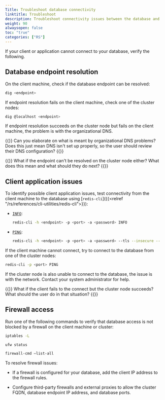 ```yaml
---
Title: Troubleshoot database connectivity
linktitle: Troubleshoot
description: Troubleshoot connectivity issues between the database and clients or applications.
weight: 90
alwaysopen: false
toc: "true"
categories: ["RS"]
---
```


If your client or application cannot connect to your database, verify the following.

## Database endpoint resolution

On the client machine, check if the database endpoint can be resolved:

```sh
dig <endpoint>
```

If endpoint resolution fails on the client machine, check one of the cluster nodes:

```sh
dig @localhost <endpoint>
```

If endpoint resolution succeeds on the cluster node but fails on the client machine, the problem is with the organizational DNS.

{{<note>}}
Can you elaborate on what is meant by organizational DNS problems? Does this just mean DNS isn't set up properly, so the user should review their DNS configuration?
{{</note>}}

{{<note>}}
What if the endpoint can't be resolved on the cluster node either? What does this mean and what should they do next?
{{</note>}}

## Client application issues

To identify possible client application issues, test connectivity from the client machine to the database using [`redis-cli`]({{<relref "/rs/references/cli-utilities/redis-cli">}}):

- [`INFO`](https://redis.io/commands/info/):

    ```sh
    redis-cli -h <endpoint> -p <port> -a <password> INFO
    ```

- [`PING`](https://redis.io/commands/ping/):

    ```sh
    redis-cli -h <endpoint> -p <port> -a <password> --tls --insecure --cert --key PING
    ```

 If the client machine cannot connect, try to connect to the database from one of the cluster nodes:

```sh
redis-cli -p <port> PING
```

 If the cluster node is also unable to connect to the database, the issue is with the network. Contact your system administrator for help.

 {{<note>}}
 What if the client fails to the connect but the cluster node succeeds? What should the user do in that situation?
 {{</note>}}

## Firewall access

Run one of the following commands to verify that database access is not blocked by a firewall on the client machine or cluster:

```sh
iptables -L
```

```sh
ufw status
```

```sh
firewall-cmd –list-all
```

To resolve firewall issues:

- If a firewall is configured for your database, add the client IP address to the firewall rules.

- Configure third-party firewalls and external proxies to allow the cluster FQDN, database endpoint IP address, and database ports.
